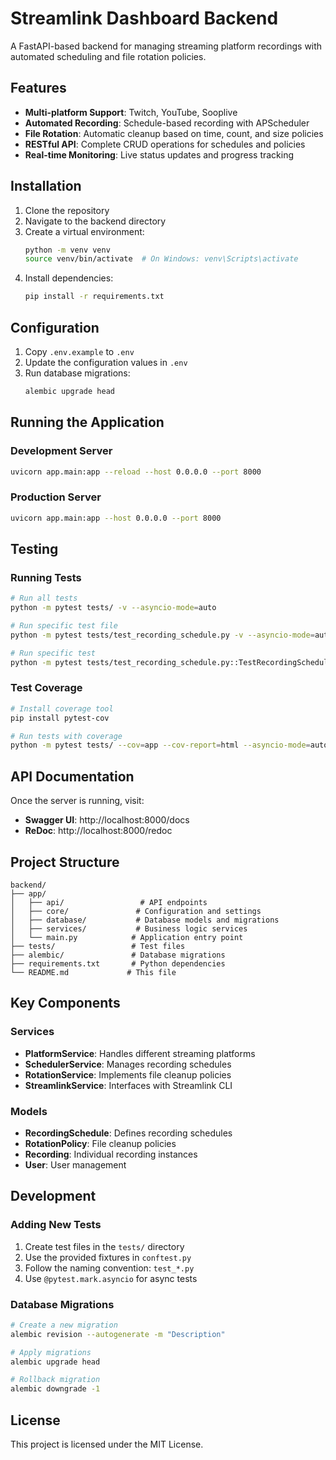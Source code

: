 # Streamlink Dashboard Backend

A FastAPI-based backend for managing streaming platform recordings with automated scheduling and file rotation policies.

## Features

- **Multi-platform Support**: Twitch, YouTube, Sooplive
- **Automated Recording**: Schedule-based recording with APScheduler
- **File Rotation**: Automatic cleanup based on time, count, and size policies
- **RESTful API**: Complete CRUD operations for schedules and policies
- **Real-time Monitoring**: Live status updates and progress tracking

## Installation

1. Clone the repository
2. Navigate to the backend directory
3. Create a virtual environment:
   ```bash
   python -m venv venv
   source venv/bin/activate  # On Windows: venv\Scripts\activate
   ```
4. Install dependencies:
   ```bash
   pip install -r requirements.txt
   ```

## Configuration

1. Copy `.env.example` to `.env`
2. Update the configuration values in `.env`
3. Run database migrations:
   ```bash
   alembic upgrade head
   ```

## Running the Application

### Development Server
```bash
uvicorn app.main:app --reload --host 0.0.0.0 --port 8000
```

### Production Server
```bash
uvicorn app.main:app --host 0.0.0.0 --port 8000
```

## Testing

### Running Tests
```bash
# Run all tests
python -m pytest tests/ -v --asyncio-mode=auto

# Run specific test file
python -m pytest tests/test_recording_schedule.py -v --asyncio-mode=auto

# Run specific test
python -m pytest tests/test_recording_schedule.py::TestRecordingSchedule::test_create_recording_schedule_success -v --asyncio-mode=auto
```

### Test Coverage
```bash
# Install coverage tool
pip install pytest-cov

# Run tests with coverage
python -m pytest tests/ --cov=app --cov-report=html --asyncio-mode=auto
```

## API Documentation

Once the server is running, visit:
- **Swagger UI**: http://localhost:8000/docs
- **ReDoc**: http://localhost:8000/redoc

## Project Structure

```
backend/
├── app/
│   ├── api/                 # API endpoints
│   ├── core/               # Configuration and settings
│   ├── database/           # Database models and migrations
│   ├── services/           # Business logic services
│   └── main.py            # Application entry point
├── tests/                 # Test files
├── alembic/               # Database migrations
├── requirements.txt       # Python dependencies
└── README.md             # This file
```

## Key Components

### Services
- **PlatformService**: Handles different streaming platforms
- **SchedulerService**: Manages recording schedules
- **RotationService**: Implements file cleanup policies
- **StreamlinkService**: Interfaces with Streamlink CLI

### Models
- **RecordingSchedule**: Defines recording schedules
- **RotationPolicy**: File cleanup policies
- **Recording**: Individual recording instances
- **User**: User management

## Development

### Adding New Tests
1. Create test files in the `tests/` directory
2. Use the provided fixtures in `conftest.py`
3. Follow the naming convention: `test_*.py`
4. Use `@pytest.mark.asyncio` for async tests

### Database Migrations
```bash
# Create a new migration
alembic revision --autogenerate -m "Description"

# Apply migrations
alembic upgrade head

# Rollback migration
alembic downgrade -1
```

## License

This project is licensed under the MIT License.
